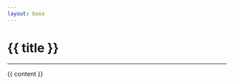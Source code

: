 ```yaml
---
layout: base
---
```


<div class="grid-container usa-prose">

# {{ title }}
---

{{ content }}

</div>

